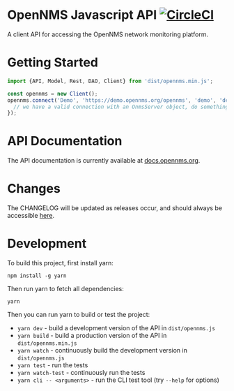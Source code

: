 # OpenNMS Javascript API [![CircleCI](https://circleci.com/gh/OpenNMS/opennms-js.svg?style=svg)](https://circleci.com/gh/OpenNMS/opennms-js)

A client API for accessing the OpenNMS network monitoring platform.

# Getting Started

```javascript
import {API, Model, Rest, DAO, Client} from 'dist/opennms.min.js';

const opennms = new Client();
opennms.connect('Demo', 'https://demo.opennms.org/opennms', 'demo', 'demo').then((server) => {
  // we have a valid connection with an OnmsServer object, do something with it
});
```

# API Documentation

The API documentation is currently available at [docs.opennms.org](http://docs.opennms.org/opennms-js/branches/master/opennms-js/opennms-js.html).

# Changes

The CHANGELOG will be updated as releases occur, and should always be accessible [here](https://github.com/OpenNMS/opennms-js/blob/master/CHANGELOG.md).

# Development

To build this project, first install yarn:

`npm install -g yarn`

Then run yarn to fetch all dependencies:

`yarn`

Then you can run yarn to build or test the project:

* `yarn dev` - build a development version of the API in `dist/opennms.js`
* `yarn build` - build a production version of the API in `dist/opennms.min.js`
* `yarn watch` - continuously build the development version in `dist/opennms.js`
* `yarn test` - run the tests
* `yarn watch-test` - continuously run the tests
* `yarn cli -- <arguments>` - run the CLI test tool (try `--help` for options)
